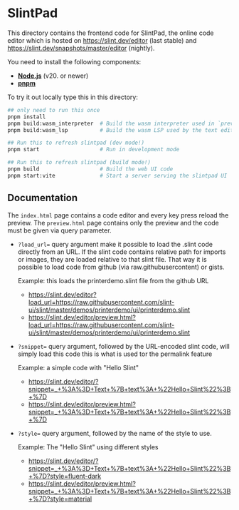<!-- Copyright © SixtyFPS GmbH <info@slint.dev> ; SPDX-License-Identifier: GPL-3.0-only OR LicenseRef-Slint-Royalty-free-2.0 OR LicenseRef-Slint-Software-3.0 -->

# SlintPad

This directory contains the frontend code for SlintPad, the online code editor
which is hosted on https://slint.dev/editor (last stable) and
https://slint.dev/snapshots/master/editor (nightly).

You need to install the following components:
* **[Node.js](https://nodejs.org/download/release/)** (v20. or newer)
* **[pnpm](https://www.pnpm.io/)**

To try it out locally type this in this directory:

```sh
## only need to run this once
pnpm install
pnpm build:wasm_interpreter  # Build the wasm interpreter used in `preview.html`
pnpm build:wasm_lsp          # Build the wasm LSP used by the text editor

## Run this to refresh slintpad (dev mode!)
pnpm start                   # Run in development mode

## Run this to refresh slintpad (build mode!)
pnpm build                   # Build the web UI code
pnpm start:vite              # Start a server serving the slintpad UI
```

## Documentation

The `index.html` page contains a code editor and every key press reload the preview.
The `preview.html` page contains only the preview and the code must be given via query parameter.

-   `?load_url=` query argument make it possible to load the .slint code directly from an URL.
    If the slint code contains relative path for imports or images, they are loaded relative to
    that slint file. That way it is possible to load code from github (via raw.githubusercontent)
    or gists.

    Example: this loads the printerdemo.slint file from the github URL

    -   https://slint.dev/editor?load_url=https://raw.githubusercontent.com/slint-ui/slint/master/demos/printerdemo/ui/printerdemo.slint
    -   https://slint.dev/editor/preview.html?load_url=https://raw.githubusercontent.com/slint-ui/slint/master/demos/printerdemo/ui/printerdemo.slint

-   `?snippet=` query argument, followed by the URL-encoded slint code, will simply load this code
    this is what is used tor the permalink feature

    Example: a simple code with "Hello Slint"

    -   https://slint.dev/editor/?snippet=_+%3A%3D+Text+%7B+text%3A+%22Hello+Slint%22%3B+%7D
    -   https://slint.dev/editor/preview.html?snippet=_+%3A%3D+Text+%7B+text%3A+%22Hello+Slint%22%3B+%7D

-   `?style=` query argument, followed by the name of the style to use.

    Example: The "Hello Slint" using different styles

    -   https://slint.dev/editor/?snippet=_+%3A%3D+Text+%7B+text%3A+%22Hello+Slint%22%3B+%7D?style=fluent-dark
    -   https://slint.dev/editor/preview.html?snippet=_+%3A%3D+Text+%7B+text%3A+%22Hello+Slint%22%3B+%7D?style=material
